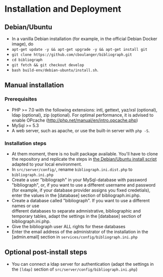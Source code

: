 # Installation and Deployment

## Debian/Ubuntu
- In a vanilla Debian installation (for example, in the official Debian Docker image), do
- `apt-get update -y && apt-get upgrade -y && apt-get install git`
- `git clone https://github.com/cboulanger/bibliograph.git`
- `cd bibliograph`
- `git fetch && git checkout develop`
- `bash build-env/debian-ubuntu/install.sh`.

## Manual installation 

### Prerequisites
- PHP >= 7.0 with the following extensions: intl, gettext, yaz/xsl (optional), 
  ldap  (optional), zip (optional). For optimal performance, it is advised to enable 
  OPcache (http://php.net/manual/en/intro.opcache.php)
- MySql >= 5.3 
- A web server, such as apache, or use the built-in server with `php -S`.

### Installation steps 
- At them moment, there is no built package available. You'll have to clone the repository
  and replicate the steps in [the Debian/Ubuntu install script](build-env/debian-ubuntu/install-deb-ubuntu.sh) adapted to your local environment.
- In `src/server/config/`, rename `bibliograph.ini.dist.php` to
  `bibliograph.ini.php`
- Create a user "bibliograph" in your MySql-database with password "bibliograph", or,
  if you want to use a different username and password (for example, if your database
  provider assigns you fixed credetials), enter the values in the [database] section 
  of bibliograph.ini.php.
- Create a database called "bibliograph". If you want to use a different names or use   
  different databases to separate admnistrative, bibliographic and temporary tables, 
  adapt the settings in the [database] section of bibliograph.ini.php.
- Give the bibliograph user ALL rights for these databases
- Enter the email address of the administrator of the installation in the 
  [admin.email] section in `services/config/bibliograph.ini.php`

## Optional post-install steps
- You can connect a ldap server for authentication (adapt the settings in the `[ldap]` section of `src/server/config/bibliograph.ini.php`)


